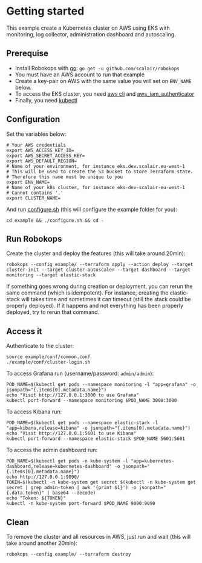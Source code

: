 # Getting started
This example create a Kubernetes cluster on AWS using EKS with monitoring, log collector, administration dashboard and autoscaling.

## Prerequise
* Install Robokops with [go](https://golang.org/doc/install): `go get -u github.com/scalair/robokops`
* You must have an AWS account to run that example
* Create a key-pair on AWS with the same value you will set on `ENV_NAME` below.
* To access the EKS cluster, you need [aws cli](https://aws.amazon.com/cli/) and [aws_iam_authenticator](https://docs.aws.amazon.com/eks/latest/userguide/install-aws-iam-authenticator.html)
* Finally, you need [kubectl](https://kubernetes.io/docs/tasks/tools/install-kubectl/)

## Configuration
Set the variables below:
```
# Your AWS credentials
export AWS_ACCESS_KEY_ID=
export AWS_SECRET_ACCESS_KEY=
export AWS_DEFAULT_REGION=
# Name of your environment, for instance eks.dev.scalair.eu-west-1
# This will be used to create the S3 bucket to store Terraform state.
# Therefore this name must be unique to you
export ENV_NAME=
# Name of your k8s cluster, for instance eks-dev-scalair-eu-west-1
# Cannot contains '.'
export CLUSTER_NAME=
```
And run [configure.sh](configure.sh) (this will configure the example folder for you):
```
cd example && ./configure.sh && cd -
```

## Run Robokops
Create the cluster and deploy the features (this will take around 20min):
```
robokops --config example/ --terraform apply --action deploy --target cluster-init --target cluster-autoscaler --target dashboard --target monitoring --target elastic-stack
```
If something goes wrong during creation or deployment, you can rerun the same command (which is idempotent).
For instance, creating the elastic-stack will takes time and sometimes it can timeout (still the stack could be properly deployed). If it happens and not everything has been properly deployed, try to rerun that command. 

## Access it
Authenticate to the cluster:
```
source example/conf/common.conf
./example/conf/cluster-login.sh
```

To access Grafana run (username/password: `admin/admin`):
```
POD_NAME=$(kubectl get pods --namespace monitoring -l "app=grafana" -o jsonpath="{.items[0].metadata.name}")
echo "Visit http://127.0.0.1:3000 to use Grafana"
kubectl port-forward --namespace monitoring $POD_NAME 3000:3000
```

To access Kibana run:
```
POD_NAME=$(kubectl get pods --namespace elastic-stack -l "app=kibana,release=kibana" -o jsonpath="{.items[0].metadata.name}")
echo "Visit http://127.0.0.1:5601 to use Kibana"
kubectl port-forward --namespace elastic-stack $POD_NAME 5601:5601
```

To access the admin dashboard run:
```
POD_NAME=$(kubectl get pods -n kube-system -l "app=kubernetes-dashboard,release=kubernetes-dashboard" -o jsonpath="{.items[0].metadata.name}")
echo http://127.0.0.1:9090/
TOKEN=$(kubectl -n kube-system get secret $(kubectl -n kube-system get secret | grep admin-token | awk '{print $1}') -o jsonpath="{.data.token}" | base64 --decode)
echo "Token: ${TOKEN}"
kubectl -n kube-system port-forward $POD_NAME 9090:9090
```

## Clean
To remove the cluster and all resources in AWS, just run and wait (this will take around another 20min):
```
robokops --config example/ --terraform destroy
```
